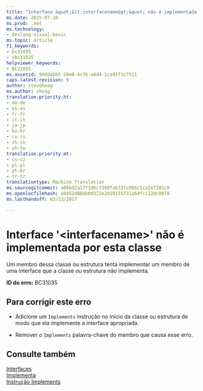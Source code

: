 ```yaml
---
title: "Interface &quot;&lt;interfacename&gt;&quot; não é implementada por esta classe | Documentos do Microsoft"
ms.date: 2015-07-20
ms.prod: .net
ms.technology:
- devlang-visual-basic
ms.topic: article
f1_keywords:
- bc31035
- vbc31035
helpviewer_keywords:
- BC31035
ms.assetid: 99ddabb5-20e0-4cf6-a8d4-1ca91f3c7511
caps.latest.revision: 9
author: stevehoag
ms.author: shoag
translation.priority.ht:
- de-de
- es-es
- fr-fr
- it-it
- ja-jp
- ko-kr
- ru-ru
- zh-cn
- zh-tw
translation.priority.mt:
- cs-cz
- pl-pl
- pt-br
- tr-tr
translationtype: Machine Translation
ms.sourcegitcommit: a06bd2a17f1d6c7308fa6337c866c1ca2e7281c0
ms.openlocfilehash: a0452d06bb0d322e2020155f31a64fcc22dc8978
ms.lasthandoff: 03/13/2017

---
```

# <a name="interface-39ltinterfacenamegt39-is-not-implemented-by-this-class"></a>Interface '&lt;interfacename&gt;' não é implementada por esta classe
Um membro dessa classe ou estrutura tenta implementar um membro de uma interface que a classe ou estrutura não implementa.  
  
 **ID do erro:** BC31035  
  
## <a name="to-correct-this-error"></a>Para corrigir este erro  
  
-   Adicione um `Implements` instrução no início da classe ou estrutura de modo que ela implemente a interface apropriada.  
  
-   Remover o `Implements` palavra-chave do membro que causa esse erro.  
  
## <a name="see-also"></a>Consulte também  
 [Interfaces](../../visual-basic/programming-guide/language-features/interfaces/index.md)   
 [Implementa](../../visual-basic/language-reference/statements/implements-clause.md)   
 [Instrução Implements](../../visual-basic/language-reference/statements/implements-statement.md)
